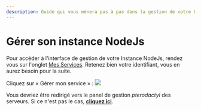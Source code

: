 ```yaml
---
description: Guide qui vous mènera pas à pas dans la gestion de votre hébergement NodeJs
---
```


# Gérer son instance NodeJs

Pour accéder à l'interface de gestion de votre Instance NodeJs, rendez vous sur l'onglet [Mes Services](https://umbo-france.eu/client/mes-services). Retenez bien votre identifiant, vous en aurez besoin pour la suite.

Cliquez sur « Gérer mon service » : ![](https://i.ibb.co/LN5pCQ3/A1-A01-FCC-3-AEA-45-A2-A610-2588-D4-E35-F61.jpg)

Vous devriez être redirigé vers le panel de gestion _pterodactyl_ des serveurs. Si ce n'est pas le cas, [**cliquez ici**](https://panel.umbo-france.eu).

